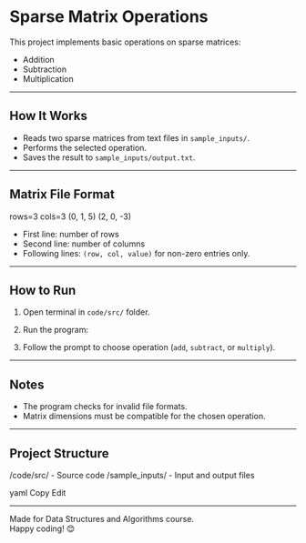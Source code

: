 # Sparse Matrix Operations

This project implements basic operations on sparse matrices:
- Addition
- Subtraction
- Multiplication

---

## How It Works

- Reads two sparse matrices from text files in `sample_inputs/`.
- Performs the selected operation.
- Saves the result to `sample_inputs/output.txt`.

---

## Matrix File Format

rows=3
cols=3
(0, 1, 5)
(2, 0, -3)

- First line: number of rows  
- Second line: number of columns  
- Following lines: `(row, col, value)` for non-zero entries only.

---

## How to Run

1. Open terminal in `code/src/` folder.  
2. Run the program:

3. Follow the prompt to choose operation (`add`, `subtract`, or `multiply`).

---

## Notes

- The program checks for invalid file formats.  
- Matrix dimensions must be compatible for the chosen operation.

---

## Project Structure

/code/src/ - Source code
/sample_inputs/ - Input and output files

yaml
Copy
Edit

---

Made for Data Structures and Algorithms course.  
Happy coding! 😊
